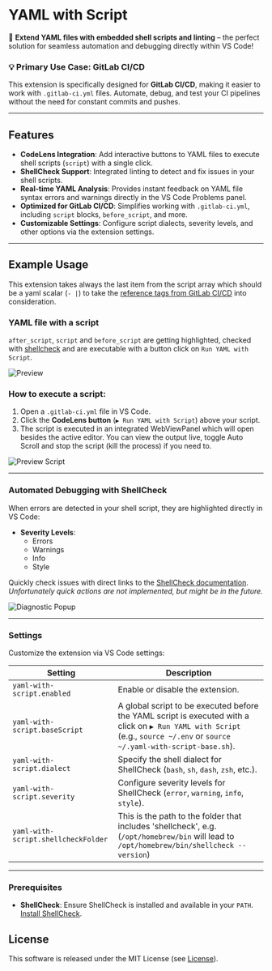 # YAML with Script

🚀 **Extend YAML files with embedded shell scripts and linting** – the perfect
solution for seamless automation and debugging directly within VS Code!

### 💡 Primary Use Case: **GitLab CI/CD**

This extension is specifically designed for **GitLab CI/CD**, making it easier
to work with `.gitlab-ci.yml` files. Automate, debug, and test your CI pipelines
without the need for constant commits and pushes.

---

## Features

- **CodeLens Integration**: Add interactive buttons to YAML files to execute
  shell scripts (`script`) with a single click.
- **ShellCheck Support**: Integrated linting to detect and fix issues in your
  shell scripts.
- **Real-time YAML Analysis**: Provides instant feedback on YAML file syntax
  errors and warnings directly in the VS Code Problems panel.
- **Optimized for GitLab CI/CD**: Simplifies working with `.gitlab-ci.yml`,
  including `script` blocks, `before_script`, and more.
- **Customizable Settings**: Configure script dialects, severity levels, and
  other options via the extension settings.

---

## Example Usage

This extension takes always the last item from the script array which should be
a yaml scalar (`- |`) to take the
[reference tags from GitLab CI/CD](https://docs.gitlab.com/ee/ci/yaml/yaml_optimization.html#reference-tags)
into consideration.

### YAML file with a script

`after_script`, `script` and `before_script` are getting highlighted, checked
with [shellcheck](https://github.com/koalaman/shellcheck) and are executable
with a button click on `Run YAML with Script`.

![Preview](https://gitlab.com/matthiesen-technology/yaml-with-script/-/raw/HEAD/images/preview.png)

### How to execute a script:

1. Open a `.gitlab-ci.yml` file in VS Code.
2. Click the **CodeLens button** (`▶️ Run YAML with Script`) above your script.
3. The script is executed in an integrated WebViewPanel which will open besides
   the active editor. You can view the output live, toggle Auto Scroll and stop
   the script (kill the process) if you need to.

![Preview Script](https://gitlab.com/matthiesen-technology/yaml-with-script/-/raw/HEAD/images/script-preview.png)

---

### Automated Debugging with ShellCheck

When errors are detected in your shell script, they are highlighted directly in
VS Code:

- **Severity Levels**:
  - Errors
  - Warnings
  - Info
  - Style

Quickly check issues with direct links to the
[ShellCheck documentation](https://www.shellcheck.net/wiki). _Unfortunately
quick actions are not implemented, but might be in the future._

![Diagnostic Popup](https://gitlab.com/matthiesen-technology/yaml-with-script/-/raw/HEAD/images/diagnostic-popup.png)

---

### Settings

Customize the extension via VS Code settings:

| Setting                             | Description                                                                                                                                                                  |
| ----------------------------------- | ---------------------------------------------------------------------------------------------------------------------------------------------------------------------------- |
| `yaml-with-script.enabled`          | Enable or disable the extension.                                                                                                                                             |
| `yaml-with-script.baseScript`       | A global script to be executed before the YAML script is executed with a click on `▶️ Run YAML with Script` (e.g., `source ~/.env` or `source ~/.yaml-with-script-base.sh`). |
| `yaml-with-script.dialect`          | Specify the shell dialect for ShellCheck (`bash`, `sh`, `dash`, `zsh`, etc.).                                                                                                |
| `yaml-with-script.severity`         | Configure severity levels for ShellCheck (`error`, `warning`, `info`, `style`).                                                                                              |
| `yaml-with-script.shellcheckFolder` | This is the path to the folder that includes 'shellcheck', e.g. (`/opt/homebrew/bin` will lead to `/opt/homebrew/bin/shellcheck --version`)                                  |

---

### Prerequisites

- **ShellCheck**: Ensure ShellCheck is installed and available in your `PATH`.
  [Install ShellCheck](https://www.shellcheck.net/).

## License

This software is released under the MIT License (see [License](https://gitlab.com/matthiesen-technology/yaml-with-script/-/blob/HEAD/LICENSE.md)).
